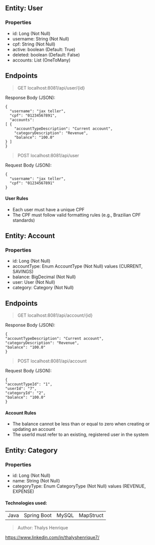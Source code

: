 ## Entity: User

### Properties

+ id: Long (Not Null)
+ username: String (Not Null)
+ cpf: String (Not Null)
+ active: boolean (Default: True)
+ deleted: boolean (Default: False)
+ accounts: List<Account> (OneToMany)

## Endpoints


> GET localhost:8081/api/user/{id}

Response Body (JSON):
```
{ 
  "username": "jax teller", 
  "cpf": "01234567891", 
  "accounts": 
[ { 
    "accountTypeDescription": "Current account", 
    "categoryDescription": "Revenue", 
    "balance": "100.0" 
} ] 
}
```

> POST localhost:8081/api/user

Request Body (JSON):
```
{ 
  "username": "jax teller", 
  "cpf": "01234567891" 
}
```

#### User Rules

+ Each user must have a unique CPF
+ The CPF must follow valid formatting rules (e.g., Brazilian CPF standards)

## Entity: Account

### Properties

+ id: Long (Not Null)
+ accountType: Enum AccountType (Not Null) values (CURRENT, SAVINGS)
+ balance: BigDecimal (Not Null)
+ user: User (Not Null)
+ category: Category (Not Null)

## Endpoints

> GET localhost:8081/api/account/{id}

Response Body (JSON):
```
{ 
"accountTypeDescription": "Current account", 
"categoryDescription": "Revenue", 
"balance": "100.0" 
}
```

> POST localhost:8081/api/account

Request Body (JSON):
```
{ 
"accountTypeId": "1", 
"userId": "7", 
"categoryId": "2", 
"balance": "100.0" 
}
```

#### Account Rules

+ The balance cannot be less than or equal to zero when creating or updating an account
+ The userId must refer to an existing, registered user in the system

## Entity: Category

### Properties

+ id: Long (Not Null)
+ name: String (Not Null)
+ categoryType: Enum CategoryType (Not Null) values (REVENUE, EXPENSE)

#### Technologies used:

<table>
<tr align="center">
<td>Java</td>
<td>Spring Boot</td>
<td>MySQL</td>
<td>MapStruct</td>
</tr>
</table>

> Author: Thalys Henrique

https://www.linkedin.com/in/thalyshenrique7/
